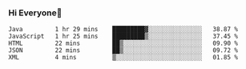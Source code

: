 ### Hi Everyone👋
<!--START_SECTION:waka-->
```text
Java         1 hr 29 mins    █████████▓░░░░░░░░░░░░░░░   38.87 % 
JavaScript   1 hr 25 mins    █████████▒░░░░░░░░░░░░░░░   37.45 % 
HTML         22 mins         ██▒░░░░░░░░░░░░░░░░░░░░░░   09.90 % 
JSON         22 mins         ██▒░░░░░░░░░░░░░░░░░░░░░░   09.72 % 
XML          4 mins          ▒░░░░░░░░░░░░░░░░░░░░░░░░   01.85 % 
```
<!--END_SECTION:waka-->


<!--
**YeonSeong-Lee/YeonSeong-Lee** is a ✨ _special_ ✨ repository because its `README.md` (this file) appears on your GitHub profile.

Here are some ideas to get you started:

- 🔭 I’m currently working on ...
- 🌱 I’m currently learning ...
- 👯 I’m looking to collaborate on ...
- 🤔 I’m looking for help with ...
- 💬 Ask me about ...
- 📫 How to reach me: ...
- 😄 Pronouns: ...
- ⚡ Fun fact: ...
-->
